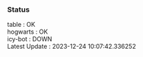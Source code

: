 ### Status


table : OK  
hogwarts : OK  
icy-bot : DOWN  
Latest Update : 2023-12-24 10:07:42.336252

